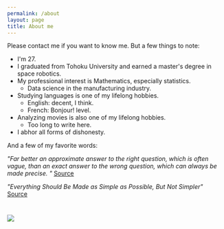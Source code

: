```yaml
---
permalink: /about
layout: page
title: About me
---
```


Please contact me if you want to know me.
But a few things to note:
* I'm 27.
* I graduated from Tohoku University and earned a master's degree in space robotics.
* My professional interest is Mathematics, especially statistics.
  * Data science in the manufacturing industry.
* Studying languages is one of my lifelong hobbies.
  * English: decent, I think.
  * French: Bonjour! level.
* Analyzing movies is also one of my lifelong hobbies.
  * Too long to write here.
* I abhor all forms of dishonesty.

And a few of my favorite words:

_"Far better an approximate answer to the right question, which is often vague, than an exact answer to the wrong question, which can always be made precise. "_
[Source](https://en.wikiquote.org/wiki/John_Tukey)

_"Everything Should Be Made as Simple as Possible, But Not Simpler"_
[Source](https://quoteinvestigator.com/2011/05/13/einstein-simple/)

# ![](https://www.jorgesanz.net/assets/imgs/me/jsanz_small4.png)
